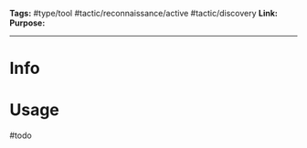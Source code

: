 **Tags:** #type/tool #tactic/reconnaissance/active  #tactic/discovery
**Link:** 
**Purpose:** 

---
# Info

# Usage
#todo